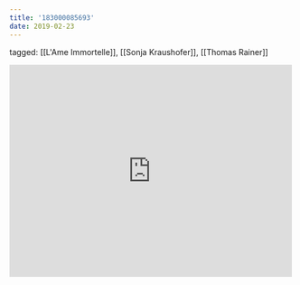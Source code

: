 ```yaml
---
title: '183000085693'
date: 2019-02-23
---
```

tagged: [[L'Ame Immortelle]], [[Sonja Kraushofer]], [[Thomas Rainer]]
<iframe allow="accelerometer; autoplay; clipboard-write; encrypted-media; gyroscope; picture-in-picture" allowfullscreen="" frameborder="0" height="375" id="youtube_iframe" src="https://www.youtube.com/embed/FvH2ahk4sKY?feature=oembed&amp;enablejsapi=1&amp;origin=https://safe.txmblr.com&amp;wmode=opaque" width="500"></iframe>